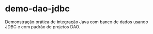 # demo-dao-jdbc
Demonstração prática de integração Java com banco de dados usando JDBC e com padrão de projetos DAO.
